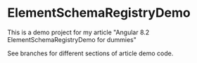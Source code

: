 # ElementSchemaRegistryDemo

This is a demo project for my article "Angular 8.2 ElementSchemaRegistryDemo for dummies"

See branches for different sections of article demo code.


